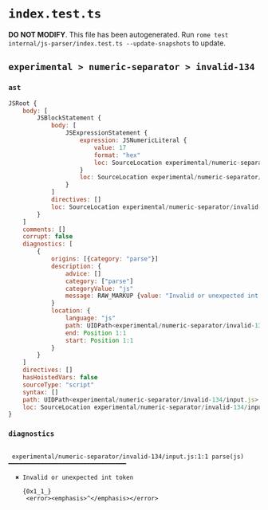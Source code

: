 # `index.test.ts`

**DO NOT MODIFY**. This file has been autogenerated. Run `rome test internal/js-parser/index.test.ts --update-snapshots` to update.

## `experimental > numeric-separator > invalid-134`

### `ast`

```javascript
JSRoot {
	body: [
		JSBlockStatement {
			body: [
				JSExpressionStatement {
					expression: JSNumericLiteral {
						value: 17
						format: "hex"
						loc: SourceLocation experimental/numeric-separator/invalid-134/input.js 1:1-1:7
					}
					loc: SourceLocation experimental/numeric-separator/invalid-134/input.js 1:1-1:7
				}
			]
			directives: []
			loc: SourceLocation experimental/numeric-separator/invalid-134/input.js 1:0-1:8
		}
	]
	comments: []
	corrupt: false
	diagnostics: [
		{
			origins: [{category: "parse"}]
			description: {
				advice: []
				category: ["parse"]
				categoryValue: "js"
				message: RAW_MARKUP {value: "Invalid or unexpected int token"}
			}
			location: {
				language: "js"
				path: UIDPath<experimental/numeric-separator/invalid-134/input.js>
				end: Position 1:1
				start: Position 1:1
			}
		}
	]
	directives: []
	hasHoistedVars: false
	sourceType: "script"
	syntax: []
	path: UIDPath<experimental/numeric-separator/invalid-134/input.js>
	loc: SourceLocation experimental/numeric-separator/invalid-134/input.js 1:0-2:0
}
```

### `diagnostics`

```

 experimental/numeric-separator/invalid-134/input.js:1:1 parse(js) ━━━━━━━━━━━━━━━━━━━━━━━━━━━━━━━━━

  ✖ Invalid or unexpected int token

    {0x1_1_}
     <error><emphasis>^</emphasis></error>


```
